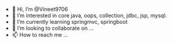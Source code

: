 - 👋 Hi, I’m @Vineet9706
- 👀 I’m interested in core java, oops, collection, jdbc, jsp, mysql.
- 🌱 I’m currently learning springmvc, springboot
- 💞️ I’m looking to collaborate on ...
- 📫 How to reach me ...

<!---
Vineet9706/Vineet9706 is a ✨ special ✨ repository because its `README.md` (this file) appears on your GitHub profile.
You can click the Preview link to take a look at your changes.
--->
